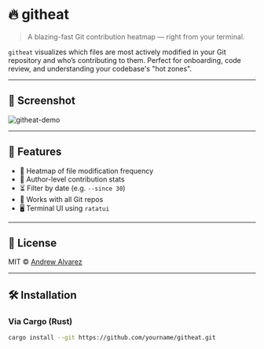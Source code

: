 # 🔥 githeat

> A blazing-fast Git contribution heatmap — right from your terminal.

`githeat` visualizes which files are most actively modified in your Git repository and who’s contributing to them. Perfect for onboarding, code review, and understanding your codebase's "hot zones".

---

## 📸 Screenshot

![githeat-demo](https://asciinema.org/a/your-gif-id.svg) <!-- Replace with your own -->

---

## 🚀 Features

- 📁 Heatmap of file modification frequency
- 🧠 Author-level contribution stats
- ⏳ Filter by date (e.g. `--since 30`)
- 🧩 Works with all Git repos
- 🖥️ Terminal UI using `ratatui`


---

## 📄 License

MIT © [Andrew Alvarez](https://github.com/andrewalvrz)


---

## 🛠 Installation

### Via Cargo (Rust)
```bash
cargo install --git https://github.com/yourname/githeat.git



